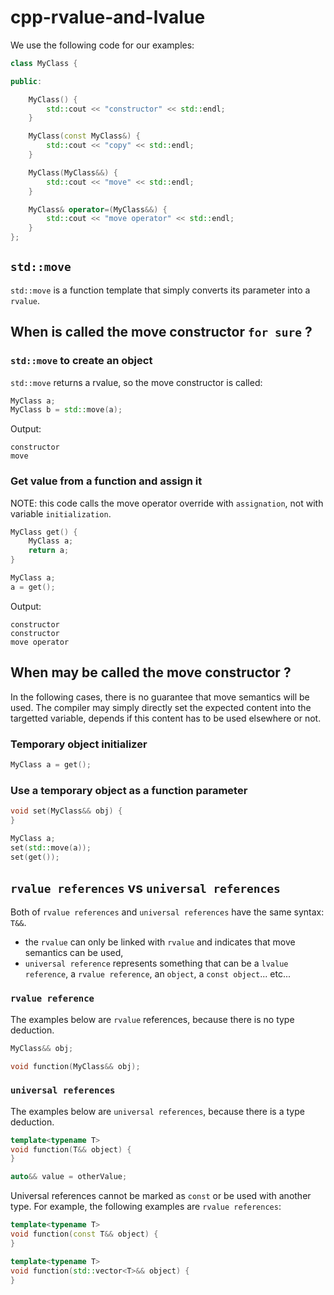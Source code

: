 # cpp-rvalue-and-lvalue

We use the following code for our examples:

```cpp
class MyClass {

public:

    MyClass() {
        std::cout << "constructor" << std::endl;
    }

    MyClass(const MyClass&) {
        std::cout << "copy" << std::endl;
    }

    MyClass(MyClass&&) {
        std::cout << "move" << std::endl;
    }

    MyClass& operator=(MyClass&&) {
        std::cout << "move operator" << std::endl;
    }
};
```

## `std::move`

`std::move` is a function template that simply converts its parameter into a `rvalue`.

## When is called the move constructor `for sure` ?

### `std::move` to create an object

`std::move` returns a rvalue, so the move constructor is called:

```cpp
MyClass a;
MyClass b = std::move(a);
```

Output:

```
constructor
move
```

### Get value from a function and assign it

NOTE: this code calls the move operator override with `assignation`,
not with variable `initialization`.

```cpp
MyClass get() {
    MyClass a;
    return a;
}

MyClass a;
a = get();
```

Output:

```
constructor
constructor
move operator
```

## When may be called the move constructor ?

In the following cases, there is no guarantee that move semantics will be used.
The compiler may simply directly set the expected content into the targetted variable,
depends if this content has to be used elsewhere or not.

### Temporary object initializer

```cpp
MyClass a = get();
```

### Use a temporary object as a function parameter

```cpp
void set(MyClass&& obj) {
}

MyClass a;
set(std::move(a));
set(get());
```

## `rvalue references` vs `universal references`

Both of `rvalue references` and `universal references` have the same syntax: `T&&`.
 * the `rvalue` can only be linked with `rvalue` and indicates that move semantics can be used,
 * `universal reference` represents something that can be a `lvalue reference`,
a `rvalue reference`, an `object`, a `const object`... etc...

### `rvalue reference`

The examples below are `rvalue` references, because there is no type deduction.

```cpp
MyClass&& obj;

void function(MyClass&& obj);
```

### `universal references`

The examples below are `universal references`, because there is a type deduction.

```cpp
template<typename T>
void function(T&& object) {
}

auto&& value = otherValue;
```

Universal references cannot be marked as `const` or be used with another type.
For example, the following examples are `rvalue references`:

```cpp
template<typename T>
void function(const T&& object) {
}

template<typename T>
void function(std::vector<T>&& object) {
}
```
